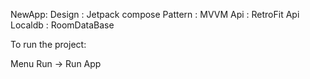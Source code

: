 NewApp:
Design : Jetpack compose
Pattern : MVVM
Api : RetroFit Api
Localdb : RoomDataBase

To run the project:

Menu Run -> Run App 

